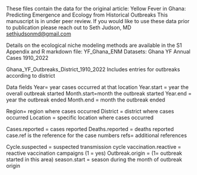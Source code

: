 These files contain the data for the original article:
Yellow Fever in Ghana: Predicting Emergence and Ecology from Historical Outbreaks
This manuscript is in under peer review. If you would like to use these data prior to publication please reach out to Seth Judson, MD sethjudsonmd@gmail.com


Details on the ecological niche modeling methods are available in the S1 Appendix and R markdown file: YF_Ghana_ENM
Datasets:
Ghana YF Annual Cases 1910_2022

Ghana_YF_Outbreaks_District_1910_2022
Includes entries for outbreaks according to district

Data fields
Year= year cases occurred at that location
Year.start = year the overall outbreak started
Month.start=month the outbreak started
Year.end = year the outbreak ended
Month.end = month the outbreak ended

Region= region where cases occurred
District = district where cases occurred
Location = specific location where cases occurred

Cases.reported = cases reported
Deaths.reported = deaths reported
case.ref is the reference for the case numbers
refs= additional references

Cycle.suspected = suspected transmission cycle
vaccination.reactive = reactive vaccination campaigns (1 = yes)
Outbreak.origin = (1= outbreak started in this area)
season.start = season during the month of outbreak origin

